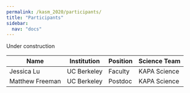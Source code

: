 ```yaml
---
permalink: /kasm_2020/participants/
title: "Participants"
sidebar:
  nav: "docs"
---
```


Under construction

| Name | Institution | Position | Science Team |
|------| ----------- | --- | ---|
| Jessica Lu | UC Berkeley | Faculty | KAPA Science |
| Matthew Freeman | UC Berkeley | Postdoc | KAPA Science |

